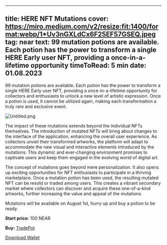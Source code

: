 -----
title: HERE NFT Mutations
cover: https://miro.medium.com/v2/resize:fit:1400/format:webp/1*Uv3nGXLdCx6F25EF57GSEQ.jpeg
tag: near
text: 99 mutation potions are available. Each potion has the power to transform a single HERE Early user NFT, providing a once-in-a-lifetime opportunity
timeToRead: 5 min
date: 01.08.2023
-----


99 mutation potions are available. Each potion has the power to transform a single HERE Early user NFT, providing a once-in-a-lifetime opportunity for collectors and enthusiasts to unlock a new level of artistic expression. Once a potion is used, it cannot be utilized again, making each transformation a truly rare and exclusive event.


![Untitled.png](https://miro.medium.com/v2/resize:fit:1400/format:webp/1*Uv3nGXLdCx6F25EF57GSEQ.jpeg)


The impact of these mutations extends beyond the individual NFTs themselves. The introduction of mutated NFTs will bring about changes to the interface of the application, enhancing the overall user experience. As collectors unveil their transformed artworks, the platform will adapt to accommodate the new visual and interactive elements introduced by the mutations. This dynamic and ever-changing environment promises to captivate users and keep them engaged in the evolving world of digital art.

The concept of mutations goes beyond mere personalization. It also opens up exciting opportunities for NFT enthusiasts to participate in a thriving marketplace. Once a mutation potion has been used, the resulting mutated NFT can be resold or traded among users. This creates a vibrant secondary market where collectors can discover and acquire these one-of-a-kind artworks, further increasing the value and appeal of the mutations.

Mutations will be available on August 1st, hurry up and buy a potion to be ready.

**Start price:** 100 NEAR

**Buy:** [TradePot](https://www.tradeport.xyz/near/collection/nft.herewallet.near?tab=items&tokenId=10015)

[Download Wallet](https://download.herewallet.app/medium)

